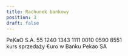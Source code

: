 ```yaml
---
title: Rachunek bankowy
position: 3
draft: false
---
```

PeKaO S.A. 55 1240 1343 1111 0010 0590 8551\
kurs sprzedaży €uro w Banku Pekao SA